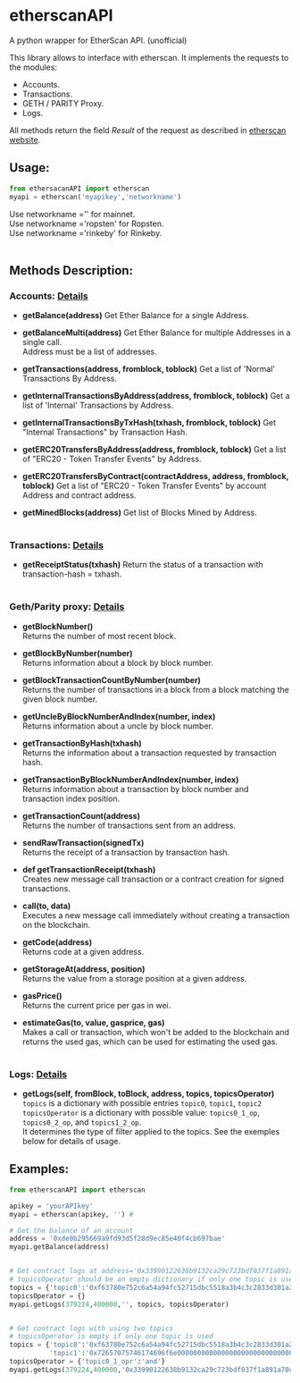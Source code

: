 # etherscanAPI
A python wrapper for EtherScan API. (unofficial)

This library allows to interface with etherscan. It implements the requests to the modules:
* Accounts.
* Transactions.
* GETH / PARITY Proxy.
* Logs.

All methods return the field *Result* of the request as described in [etherscan website](https://etherscan.io/apis).

## Usage:
``` python
from ethersacanAPI import etherscan
myapi = etherscan('myapikey','networkname')
```
Use networkname ='' for mainnet.<br>
Use networkname ='ropsten' for Ropsten.<br>
Use networkname ='rinkeby' for Rinkeby.<br>
<br>

## Methods Description:

### Accounts: [Details](https://etherscan.io/apis#accounts)
* **getBalance(address)**
Get Ether Balance for a single Address.<br>
 
* **getBalanceMulti(address)**
Get Ether Balance for multiple Addresses in a single call.<br>
Address must be a list of addresses.<br>

* **getTransactions(address, fromblock, toblock)**
Get a list of 'Normal' Transactions By Address.<br>

* **getInternalTransactionsByAddress(address, fromblock, toblock)**
Get a list of 'Internal' Transactions by Address.<br>

* **getInternalTransactionsByTxHash(txhash, fromblock, toblock)**
 Get "Internal Transactions" by Transaction Hash.<br>
  
* **getERC20TransfersByAddress(address, fromblock, toblock)**
Get a list of "ERC20 - Token Transfer Events" by Address.<br>
    
* **getERC20TransfersByContract(contractAddress, address, fromblock, toblock)**
Get a list of "ERC20 - Token Transfer Events" by account Address and contract address.<br>

* **getMinedBlocks(address)**
Get list of Blocks Mined by Address.<br><br>



### Transactions: [Details](https://etherscan.io/apis#transactions)
* **getReceiptStatus(txhash)**
Return the status of a transaction with transaction-hash = txhash.<br><br>



### Geth/Parity proxy: [Details](https://etherscan.io/apis#proxy)
* **getBlockNumber()**<br>
Returns the number of most recent block.<br>

* **getBlockByNumber(number)**<br>
Returns information about a block by block number.<br>

* **getBlockTransactionCountByNumber(number)**<br>
Returns the number of transactions in a block from a block matching the given block number.<br>

* **getUncleByBlockNumberAndIndex(number, index)**<br>
Returns information about a uncle by block number.<br>

* **getTransactionByHash(txhash)**<br>
Returns the information about a transaction requested by transaction hash.<br>

* **getTransactionByBlockNumberAndIndex(number, index)**<br>
Returns information about a transaction by block number and transaction index position.<br>

* **getTransactionCount(address)**<br>
Returns the number of transactions sent from an address.<br>

* **sendRawTransaction(signedTx)**<br>
Returns the receipt of a transaction by transaction hash.<br>

* **def getTransactionReceipt(txhash)**<br>
Creates new message call transaction or a contract creation for signed transactions.<br>

* **call(to, data)**<br>
Executes a new message call immediately without creating a transaction on the blockchain.<br>

* **getCode(address)**<br>
Returns code at a given address.<br>

* **getStorageAt(address, position)**<br>
Returns the value from a storage position at a given address.<br>

* **gasPrice()**<br>
Returns the current price per gas in wei.<br>

* **estimateGas(to, value, gasprice, gas)**<br>
Makes a call or transaction, which won't be added to the blockchain and returns the used gas, which can be used for estimating the used gas.<br><br>


### Logs: [Details](https://etherscan.io/apis#logs)
* **getLogs(self, fromBlock, toBlock, address, topics, topicsOperator)**<br>
`topics` is a dictionary with possible entries `topic0`, `topic1`, `topic2`<br>
`topicsOperator` is a dictionary with possible value: `topics0_1_op`, `topics0_2_op`, and `topics1_2_op`.<br>
It determines the type of filter applied to the topics. See the exemples below for details of usage.



## Examples:

```python
from etherscanAPI import etherscan

apikey = 'yourAPIkey'
myapi = etherscan(apikey, '') #

# Get the balance of an account
address = '0xde0b295669a9fd93d5f28d9ec85e40f4cb697bae'
myapi.getBalance(address)


# Get contract logs at address='0x33990122638b9132ca29c723bdf037f1a891a70c' with topic0 = '0xf63780e752c6a54a94fc52715dbc5518a3b4c3c2833d301a204226548a2a8545', fromblock:379224 to block 4000000
# topicsOperator should be an empty dictionary if only one topic is used.
topics = {'topic0':'0xf63780e752c6a54a94fc52715dbc5518a3b4c3c2833d301a204226548a2a8545'}
topicsOperator = {}
myapi.getLogs(379224,400000,'', topics, topicsOperator)


# Get contract logs with using two topics
# topicsOperator is empty if only one topic is used
topics = {'topic0':'0xf63780e752c6a54a94fc52715dbc5518a3b4c3c2833d301a204226548a2a8545',
          'topic1':'0x72657075746174696f6e00000000000000000000000000000000000000000000'}
topicsOperator = {'topic0_1_opr':'and'}
myapi.getLogs(379224,400000,'0x33990122638b9132ca29c723bdf037f1a891a70c', topics, topicsOperator)

```

